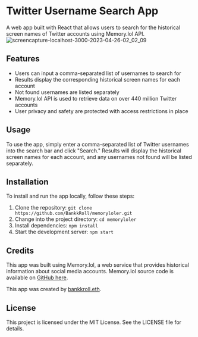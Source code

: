 # Twitter Username Search App
A web app built with React that allows users to search for the historical screen names of Twitter accounts using Memory.lol API.
![screencapture-localhost-3000-2023-04-26-02_02_09](https://user-images.githubusercontent.com/106103625/234483381-98d6b3c1-c71d-4ff6-a0a2-3f8b7bb43a54.png)

## Features
- Users can input a comma-separated list of usernames to search for
- Results display the corresponding historical screen names for each account
- Not found usernames are listed separately
- Memory.lol API is used to retrieve data on over 440 million Twitter accounts
- User privacy and safety are protected with access restrictions in place

## Usage
To use the app, simply enter a comma-separated list of Twitter usernames into the search bar and click "Search." Results will display the historical screen names for each account, and any usernames not found will be listed separately.

## Installation
To install and run the app locally, follow these steps:

1. Clone the repository: `git clone https://github.com/BankkRoll/memoryloler.git`
2. Change into the project directory: `cd memoryloler`
3. Install dependencies: `npm install`
4. Start the development server: `npm start`

## Credits
This app was built using Memory.lol, a web service that provides historical information about social media accounts. Memory.lol source code is available on [GitHub here](https://github.com/travisbrown/memory.lol).

This app was created by [bankkroll.eth](https://twitte.com/bankkroll_eth).

## License
This project is licensed under the MIT License. See the LICENSE file for details.
